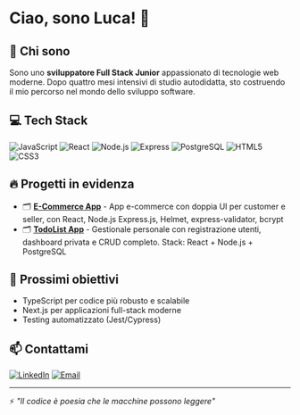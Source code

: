 # Ciao, sono Luca! 👋

## 🚀 Chi sono
Sono uno **sviluppatore Full Stack Junior** appassionato di tecnologie web moderne. Dopo quattro mesi intensivi di studio autodidatta, sto costruendo il mio percorso nel mondo dello sviluppo software.

## 💻 Tech Stack
![JavaScript](https://img.shields.io/badge/-JavaScript-F7DF1E?style=flat-square&logo=javascript&logoColor=black)
![React](https://img.shields.io/badge/-React-61DAFB?style=flat-square&logo=react&logoColor=black)
![Node.js](https://img.shields.io/badge/-Node.js-339933?style=flat-square&logo=node.js&logoColor=white)
![Express](https://img.shields.io/badge/-Express-000000?style=flat-square&logo=express&logoColor=white)
![PostgreSQL](https://img.shields.io/badge/-PostgreSQL-336791?style=flat-square&logo=postgresql&logoColor=white)
![HTML5](https://img.shields.io/badge/-HTML5-E34F26?style=flat-square&logo=html5&logoColor=white)
![CSS3](https://img.shields.io/badge/-CSS3-1572B6?style=flat-square&logo=css3&logoColor=white)

## 🔥 Progetti in evidenza
- 🗂️ **[E-Commerce App](https://github.com/JustKelu/e-commerce-app)** - App e-commerce con doppia UI per customer e seller, con React, Node.js Express.js, Helmet, express-validator, bcrypt
- 🗂️ **[TodoList App](https://github.com/JustKelu/TodoList-App)** - Gestionale personale con registrazione utenti, dashboard privata e CRUD completo. Stack: React + Node.js + PostgreSQL

## 🌱 Prossimi obiettivi
- TypeScript per codice più robusto e scalabile
- Next.js per applicazioni full-stack moderne  
- Testing automatizzato (Jest/Cypress)

## 📫 Contattami
[![LinkedIn](https://img.shields.io/badge/-LinkedIn-0A66C2?style=flat-square&logo=linkedin&logoColor=white)](https://www.linkedin.com/in/luca-oliva-0281b6222)
[![Email](https://img.shields.io/badge/-Email-EA4335?style=flat-square&logo=gmail&logoColor=white)](mailto:luca.oliva.dev@gmail.com)

---
⚡ *"Il codice è poesia che le macchine possono leggere"*
